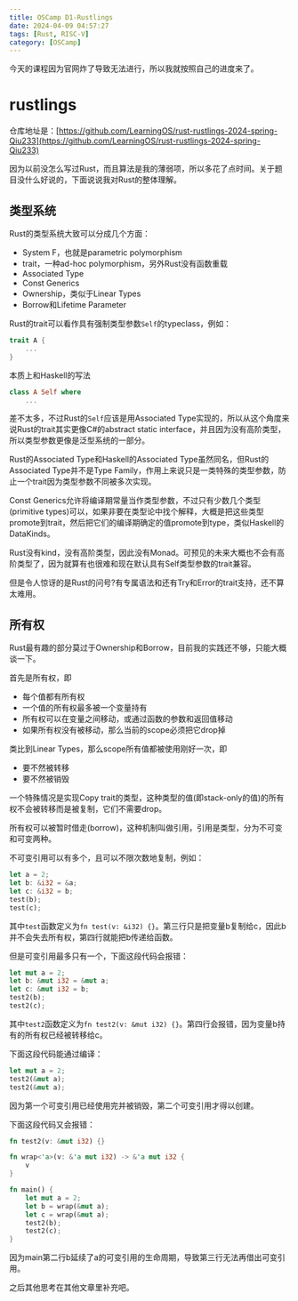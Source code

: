 ```yaml
---
title: OSCamp D1-Rustlings
date: 2024-04-09 04:57:27
tags: [Rust, RISC-V]
category: [OSCamp]
---
```


今天的课程因为官网炸了导致无法进行，所以我就按照自己的进度来了。

# rustlings
仓库地址是：[https://github.com/LearningOS/rust-rustlings-2024-spring-Qiu233](https://github.com/LearningOS/rust-rustlings-2024-spring-Qiu233)

因为以前没怎么写过Rust，而且算法是我的薄弱项，所以多花了点时间。关于题目没什么好说的，下面说说我对Rust的整体理解。

## 类型系统
Rust的类型系统大致可以分成几个方面：
* System F，也就是parametric polymorphism
* trait，一种ad-hoc polymorphism，另外Rust没有函数重载
* Associated Type
* Const Generics
* Ownership，类似于Linear Types
* Borrow和Lifetime Parameter

Rust的trait可以看作具有强制类型参数`Self`的typeclass，例如：

```Rust
trait A {
    ...
}
```

本质上和Haskell的写法

```Haskell
class A Self where
    ...
```

差不太多，不过Rust的`Self`应该是用Associated Type实现的，所以从这个角度来说Rust的trait其实更像C#的abstract static interface，并且因为没有高阶类型，所以类型参数更像是泛型系统的一部分。

Rust的Associated Type和Haskell的Associated Type虽然同名，但Rust的Associated Type并不是Type Family，作用上来说只是一类特殊的类型参数，防止一个trait因为类型参数不同被多次实现。

Const Generics允许将编译期常量当作类型参数，不过只有少数几个类型(primitive types)可以，如果非要在类型论中找个解释，大概是把这些类型promote到trait，然后把它们的编译期确定的值promote到type，类似Haskell的DataKinds。

Rust没有kind，没有高阶类型，因此没有Monad。可预见的未来大概也不会有高阶类型了，因为就算有也很难和现在默认具有Self类型参数的trait兼容。

但是令人惊讶的是Rust的问号?有专属语法和还有Try和Error的trait支持，还不算太难用。

## 所有权

Rust最有趣的部分莫过于Ownership和Borrow，目前我的实践还不够，只能大概谈一下。

首先是所有权，即

* 每个值都有所有权
* 一个值的所有权最多被一个变量持有
* 所有权可以在变量之间移动，或通过函数的参数和返回值移动
* 如果所有权没有被移动，那么当前的scope必须把它drop掉

类比到Linear Types，那么scope所有值都被使用刚好一次，即
* 要不然被转移
* 要不然被销毁

一个特殊情况是实现Copy trait的类型，这种类型的值(即stack-only的值)的所有权不会被转移而是被复制，它们不需要drop。

所有权可以被暂时借走(borrow)，这种机制叫做引用，引用是类型，分为不可变和可变两种。

不可变引用可以有多个，且可以不限次数地复制，例如：

```Rust
let a = 2;
let b: &i32 = &a;
let c: &i32 = b;
test(b);
test(c);
```

其中`test`函数定义为`fn test(v: &i32) {}`。第三行只是把变量b复制给c，因此b并不会失去所有权，第四行就能把b传递给函数。

但是可变引用最多只有一个，下面这段代码会报错：

```Rust
let mut a = 2;
let b: &mut i32 = &mut a;
let c: &mut i32 = b;
test2(b);
test2(c);
```
其中`test2`函数定义为`fn test2(v: &mut i32) {}`。第四行会报错，因为变量b持有的所有权已经被转移给c。

下面这段代码能通过编译：

```Rust
let mut a = 2;
test2(&mut a);
test2(&mut a);
```

因为第一个可变引用已经使用完并被销毁，第二个可变引用才得以创建。

下面这段代码又会报错：

```Rust
fn test2(v: &mut i32) {}

fn wrap<'a>(v: &'a mut i32) -> &'a mut i32 {
    v
}

fn main() {
    let mut a = 2;
    let b = wrap(&mut a);
    let c = wrap(&mut a);
    test2(b);
    test2(c);
}
```

因为main第二行b延续了a的可变引用的生命周期，导致第三行无法再借出可变引用。

之后其他思考在其他文章里补充吧。